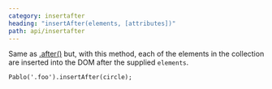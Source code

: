 ```yaml
---
category: insertafter
heading: "insertAfter(elements, [attributes])"
path: api/insertafter
---
```


Same as [.after()][after] but, with this method, each of the elements in the collection are inserted into the DOM after the supplied `elements`.

    Pablo('.foo').insertAfter(circle);

[after]: /api/after/
